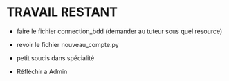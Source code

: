 # TRAVAIL RESTANT

- faire le fichier connection_bdd (demander au tuteur sous quel resource)

- revoir le fichier nouveau_compte.py

- petit soucis dans spécialité

- Réfléchir a Admin